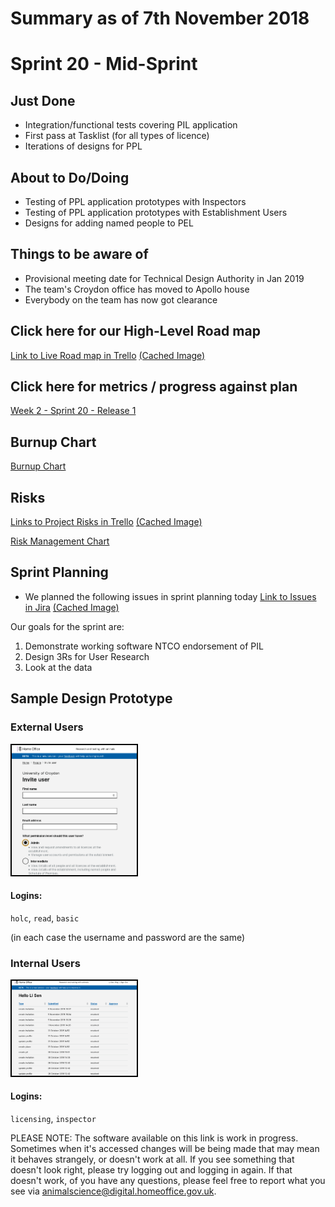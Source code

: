 # Summary as of 7th November 2018

# Sprint 20 - Mid-Sprint
 
## Just Done
* Integration/functional tests covering PIL application
* First pass at Tasklist (for all types of licence)
* Iterations of designs for PPL

## About to Do/Doing
* Testing of PPL application prototypes with Inspectors
* Testing of PPL application prototypes with Establishment Users
* Designs for adding named people to PEL

## Things to be aware of
* Provisional meeting date for Technical Design Authority in Jan 2019
* The team's Croydon office has moved to Apollo house
* Everybody on the team has now got clearance
 
## Click here for our High-Level Road map
[Link to Live Road map in Trello](https://trello.com/b/gDQdE01u/asl-roadmap)    [\(Cached Image\)](graphs/ASLRoadMap07112018.jpg)

## Click here for metrics / progress against plan
[Week 2 - Sprint 20 - Release 1](graphs/progress07112018.png)

## Burnup Chart
[Burnup Chart](burnup07112018.md)

## Risks
[Links to Project Risks in Trello](https://trello.com/b/VuFuCL7t/risk-register-and-kpis-asl-delivery)    [\(Cached Image\)](graphs/ASLRiskRegister07112018.jpg)

[Risk Management Chart](graphs/risk07112018.png)

## Sprint Planning
* We planned the following issues in sprint planning today [Link to Issues in Jira](https://jira.digital.homeoffice.gov.uk/secure/RapidBoard.jspa?rapidView=261)    [\(Cached Image\)](graphs/sprint07112018.png)

Our goals for the sprint are:
1. Demonstrate working software NTCO endorsement of PIL 
2. Design 3Rs for User Research 
3. Look at the data

## Sample Design Prototype
### External Users
<a href="https://public-ui.preprod.asl.homeoffice.gov.uk/"><img src="graphs/proto1_07112018.png" alt="HTML5 Icon" width="200" style="border:2px solid black"></a>
#### Logins:
`holc`, `read`, `basic`

(in each case the username and password are the same)
### Internal Users
<a href="https://internal-ui.preprod.asl.homeoffice.gov.uk/"><img src="graphs/proto2_07112018.png" alt="HTML5 Icon" width="200" style="border:2px solid black"></a>
#### Logins:
`licensing`, `inspector`

PLEASE NOTE:
The software available on this link is work in progress. Sometimes when it's accessed changes will be being made that may mean it behaves strangely, or doesn't work at all. If you see something that doesn't look right, please try logging out and logging in again.  If that doesn't work, of you have any questions, please feel free to report what you see via [animalscience@digital.homeoffice.gov.uk](animalscience@digital.homeoffice.gov.uk).
